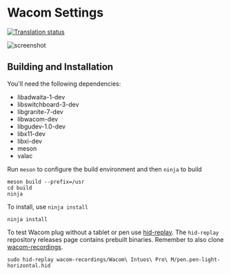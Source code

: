 # Wacom Settings
[![Translation status](https://l10n.elementaryos.org/widget/settings/wacom/svg-badge.svg)](https://l10n.elementaryos.org/engage/settings/)

![screenshot](data/screenshot.png?raw=true)

## Building and Installation

You'll need the following dependencies:

* libadwaita-1-dev
* libswitchboard-3-dev
* libgranite-7-dev
* libwacom-dev
* libgudev-1.0-dev
* libx11-dev
* libxi-dev
* meson
* valac

Run `meson` to configure the build environment and then `ninja` to build

    meson build --prefix=/usr
    cd build
    ninja

To install, use `ninja install`

    ninja install

To test Wacom plug without a tablet or pen use [hid-replay](https://github.com/hidutils/hid-replay/). The `hid-replay` repository releases page contains prebuilt binaries.
Remember to also clone [wacom-recordings](https://github.com/whot/wacom-recordings).
```
sudo hid-replay wacom-recordings/Wacom\ Intuos\ Pro\ M/pen.pen-light-horizontal.hid
```
